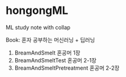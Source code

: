 # hongongML
ML study note with collap

Book: 혼자 공부하는 머신러닝 + 딥러닝

1. BreamAndSmelt 혼공머 1장
2. BreamAndSmeltTest 혼공머 2-1장
3. BreamAndSmeltPretreatment 혼공머 2-2장

